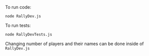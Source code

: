 To run code:

`node RallyDev.js`

To run tests:

`node RallyDevTests.js`

Changing number of players and their names can be done inside of `RallyDev.js`
